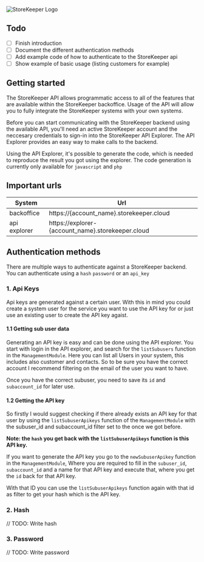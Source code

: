 ![StoreKeeper Logo](https://i.imgur.com/SXTH2r0.png)

## Todo

- [ ] Finish introduction
- [ ] Document the different authentication methods
- [ ] Add example code of how to authenticate to the StoreKeeper api
- [ ] Show example of basic usage (listing customers for example)

## Getting started

The StoreKeeper API allows programmatic access to all of the features that are available within the StoreKeeper backoffice. Usage of the API will allow you to fully integrate the StoreKeeper system*s* with your own system*s*.

Before you can start communicating with the StoreKeeper backend using the available API, you'll need an active StoreKeeper account and the neccesary credentials to sign-in into the StoreKeeper API Explorer. The API Explorer provides an easy way to make calls to the backend.

Using the API Explorer, it's possible to generate the code, which is needed to reproduce the result you got using the explorer. The code generation is currently only available for `javascript` and `php`

## Important urls
| System | Url |
|--------|--------|
| backoffice | https://{account_name}.storekeeper.cloud |
| api explorer | https://explorer-{account_name}.storekeeper.cloud |

## Authentication methods

There are multiple ways to authenticate against a StoreKeeper backend. You can authenticate using a `hash` `password` or an `api_key`

### 1. Api Keys

Api keys are generated against a certain user. With this in mind you could create a system user for the service you want to use the API key for or just use an existing user to create the API key agaist.

#### 1.1 Getting sub user data

Generating an API key is easy and can be done using the API explorer. You start with login in the API explorer, and search for the `listSubusers` function in the `ManagementModule`. Here you can list all Users in your system, this includes also customer and contacts. So to be sure you have the correct account I recommend filtering on the email of the user you want to have.

Once you have the correct subuser, you need to save its `id` and `subaccount_id` for later use.

#### 1.2 Getting the API key

So firstly I would suggest checking if there already exists an API key for that user by using the `listSubuserApikeys` function of the `ManagementModule` with the subuser_id and subaccount_id filter set to the once we got before.

**Note: the `hash` you get back with the `listSubuserApikeys` function is this API key.**

If you want to generate the API key you go to the `newSubuserApikey` function in the `ManagementModule`, Where you are required to fill in the `subuser_id`, `subaccount_id` and a name for that API key and execute that, where you get the `id` back for that API key.

With that ID you can use  the `listSubuserApikeys` function again with that id as filter to get your hash which is the API key. 

### 2. Hash

// TODO: Write hash

### 3. Password

// TODO: Write password